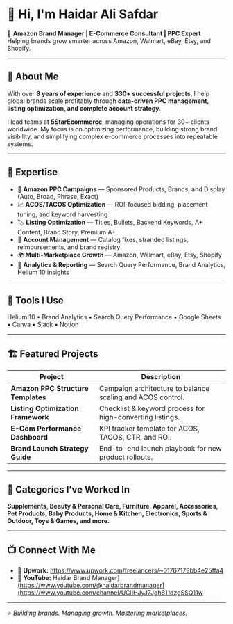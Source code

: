 # 👋 Hi, I'm Haidar Ali Safdar  

💼 **Amazon Brand Manager | E-Commerce Consultant | PPC Expert**  
Helping brands grow smarter across Amazon, Walmart, eBay, Etsy, and Shopify.  

---

## 🚀 About Me  
With over **8 years of experience** and **330+ successful projects**, I help global brands scale profitably through **data-driven PPC management, listing optimization, and complete account strategy**.  

I lead teams at **5StarEcommerce**, managing operations for 30+ clients worldwide. My focus is on optimizing performance, building strong brand visibility, and simplifying complex e-commerce processes into repeatable systems.  

---

## 🧠 Expertise  
- 🛒 **Amazon PPC Campaigns** — Sponsored Products, Brands, and Display (Auto, Broad, Phrase, Exact)  
- 📈 **ACOS/TACOS Optimization** — ROI-focused bidding, placement tuning, and keyword harvesting  
- 🏷️ **Listing Optimization** — Titles, Bullets, Backend Keywords, A+ Content, Brand Story, Premium A+  
- 🧩 **Account Management** — Catalog fixes, stranded listings, reimbursements, and brand registry  
- 🌍 **Multi-Marketplace Growth** — Amazon, Walmart, eBay, Etsy, Shopify  
- 🧾 **Analytics & Reporting** — Search Query Performance, Brand Analytics, Helium 10 insights  

---

## 🧰 Tools I Use  
Helium 10 • Brand Analytics • Search Query Performance • Google Sheets • Canva • Slack • Notion  

---

## 🏗️ Featured Projects  
| Project | Description |
|----------|-------------|
| **Amazon PPC Structure Templates** | Campaign architecture to balance scaling and ACOS control. |
| **Listing Optimization Framework** | Checklist & keyword process for high-converting listings. |
| **E-Com Performance Dashboard** | KPI tracker template for ACOS, TACOS, CTR, and ROI. |
| **Brand Launch Strategy Guide** | End-to-end launch playbook for new product rollouts. |

---

## 🌟 Categories I’ve Worked In  
**Supplements, Beauty & Personal Care, Furniture, Apparel, Accessories, Pet Products, Baby Products, Home & Kitchen, Electronics, Sports & Outdoor, Toys & Games, and more.**

---

## 📺 Connect With Me  
- 🔗 **Upwork:** https://www.upwork.com/freelancers/~01767179bb4e25ffa4
- 🎥 **YouTube:** Haidar Brand Manager](https://www.youtube.com/@haidarbrandmanager](https://www.youtube.com/channel/UClIHJyJ7Jgh811dzgSSQ11w

---

⭐ _Building brands. Managing growth. Mastering marketplaces._  
